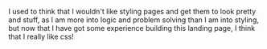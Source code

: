I used to think that I wouldn't like styling pages and get them to look pretty and stuff, as I am more into logic and problem solving than I am into styling,
but now that I have got some experience building this landing page, I think that I really like css!
